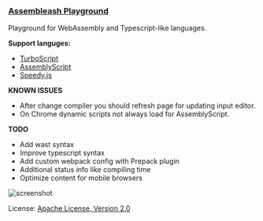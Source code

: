 ### [Assembleash Playground](https://maxgraey.github.io/Assembleash/#AssemblyScript)

Playground for WebAssembly and Typescript-like languages.

**Support languges:**
- [TurboScript](https://maxgraey.github.io/Assembleash/#TurboScript)
- [AssemblyScript](https://maxgraey.github.io/Assembleash/#AssemblyScript)
- [Speedy.js](https://maxgraey.github.io/Assembleash/#Speedy.js)

**KNOWN ISSUES**
- After change compiler you should refresh page for updating input editor.
- On Chrome dynamic scripts not always load for AssemblyScript.

**TODO**
- Add wast syntax
- Improve typescript syntax
- Add custom webpack config with Prepack plugin
- Additional status info like compiling time
- Optimize content for mobile browsers


![screenshot](https://www.dropbox.com/s/36mexi7cjc7zvhg/assembleash-screenshot.jpg?raw=1)

License: [Apache License, Version 2.0](https://opensource.org/licenses/Apache-2.0)
